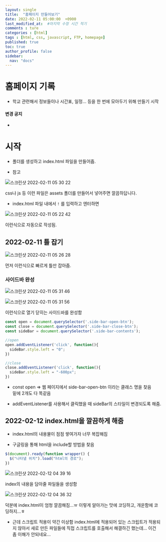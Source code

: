 ```yaml
---
layout: single
title:  "홈페이지 만들어보기"
date: 2022-02-11 05:00:00  +0900
last_modified_at:  #마지막 수정 시간 적기
comments : ture
categories : [html]
tags : [html, css, javascript, FTP, homepage]
published: true
toc: true 
author_profile: false
sidebar: 
  nav: "docs"
---
```



# 홈페이지 기록

+ 학교 관련해서 정보들이나 시간표, 일정... 등을 한 번에 모아두기 위해 만들기 시작

<div class="notice--danger">
  <h4>변경 공지</h4>
  <ul>
    <li></li>
  </ul>
</div>

# 시작

+ 폴더를 생성하고 index.html 파일을 만들어줌.

+ 참고 

![스크린샷 2022-02-11 05 30 22](https://user-images.githubusercontent.com/75836426/153491427-e9ae6843-178a-4d50-8468-f8c931124287.png)

css나 js 등 이런 파일은 assets 폴더를 만들어서 넣어주면 깔끔하답니다.

+ index.html 파일 내에서 `!` 를 입력하고 엔터하면 

![스크린샷 2022-02-11 05 22 42](https://user-images.githubusercontent.com/75836426/153490364-1c1c04da-c6d3-49f5-a766-cb4a9ed673dd.png)

이런식으로 자동으로 작성됨.

## 2022-02-11 틀 잡기

![스크린샷 2022-02-11 05 26 28](https://user-images.githubusercontent.com/75836426/153490872-e05ae9fd-2ef7-4f2b-aa59-5685854c6429.png)

먼저 이런식으로 빠르게 틀만 잡아줌.

### 사이드바 완성

![스크린샷 2022-02-11 05 31 46](https://user-images.githubusercontent.com/75836426/153491589-c211b0a3-dafc-4fff-b27c-20519f12e3d3.png)

![스크린샷 2022-02-11 05 31 56](https://user-images.githubusercontent.com/75836426/153491605-731ac38b-dd3c-403a-96b2-b9857918f316.png)

이런식으로 열기 닫히는 사이드바를 완성함

```javascript
const open = document.querySelector('.side-bar-open-btn');
const close = document.querySelector('.side-bar-close-btn');
const sideBar = document.querySelector('.side-bar-contents');

//open
open.addEventListener('click', function(){
  sideBar.style.left = "0";
})

//close
close.addEventListener('click', function(){
  sideBar.style.left = "-600px";
})
```

+ const open => 웹 페이지에서 side-bar-open-btn 이라는 클래스 명을 찾음   
밑에 2개도 다 똑같음

+ addEventListener를 사용해서 클릭했을 때 sideBar의 스타일이 변경되도록 해줌.

## 2022-02-12 index.html을 깔끔하게 해줌

+ index.html의 내용물이 점점 쌓여가자 너무 복잡해짐

+ 구글링을 통해 html을 include할 방법을 찾음

```javascript
$(document).ready(function wrapper() {
  $("나타낼 위치").load("html의 경로");
})
```

![스크린샷 2022-02-12 04 39 16](https://user-images.githubusercontent.com/75836426/153658320-471ba029-6f42-40da-bc64-0bbf231340f7.png)

index의 내용을 담아줄 파일들을 생성함

![스크린샷 2022-02-12 04 36 32](https://user-images.githubusercontent.com/75836426/153658030-ad607709-a85a-41d3-86cd-2dd86c781ee5.png)

덕분에 index.html이 엄청 깔끔해짐...ㅠ 이렇게 알아가는 맛에 코딩하고, 개운함에 코딩하지...ㅎ

+ 근데 스크립트 적용이 약간 이상함 index.html에 적용되어 있는 스크립트가 적용되지 않아서 새로 만든 파일들에 직접 스크립트를 호출해서 해결하긴 했는데... 이건 좀 이해가 안되네요...